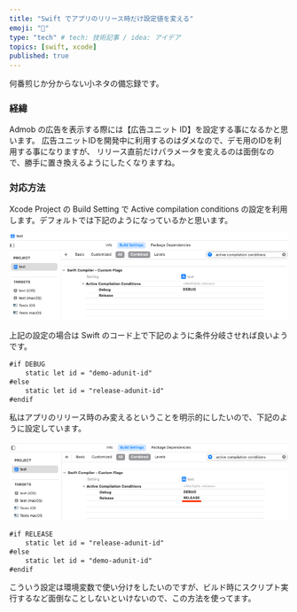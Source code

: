 ```yaml
---
title: "Swift でアプリのリリース時だけ設定値を変える"
emoji: "🍵"
type: "tech" # tech: 技術記事 / idea: アイデア
topics: [swift, xcode]
published: true
---
```


何番煎じか分からない小ネタの備忘録です。

### 経緯

Admob の広告を表示する際には【広告ユニット ID】を設定する事になるかと思います。
広告ユニットIDを開発中に利用するのはダメなので、デモ用のIDを利用する事になりますが、
リリース直前だけパラメータを変えるのは面倒なので、勝手に置き換えるようにしたくなりますね。


### 対応方法

Xcode Project の Build Setting で Active compilation conditions の設定を利用します。デフォルトでは下記のようになっているかと思います。

![](/images/5a1f7358587c70/xcode-debug-setting.png)

上記の設定の場合は Swift のコード上で下記のように条件分岐させれば良いようです。

``` swift: adview.swift
#if DEBUG
    static let id = "demo-adunit-id"
#else
    static let id = "release-adunit-id"
#endif
```

私はアプリのリリース時のみ変えるということを明示的にしたいので、下記のように設定しています。

![](/images/5a1f7358587c70/xcode-release-setting.png)

``` swift: adview.swift
#if RELEASE
    static let id = "release-adunit-id"
#else
    static let id = "demo-adunit-id"
#endif
```

こういう設定は環境変数で使い分けをしたいのですが、ビルド時にスクリプト実行するなど面倒なことしないといけないので、この方法を使ってます。
